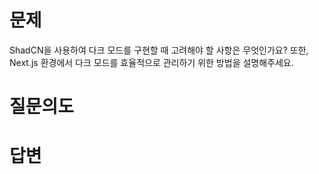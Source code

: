 # 문제
ShadCN을 사용하여 다크 모드를 구현할 때 고려해야 할 사항은 무엇인가요? 또한, Next.js 환경에서 다크 모드를 효율적으로 관리하기 위한 방법을 설명해주세요.

# 질문의도


# 답변